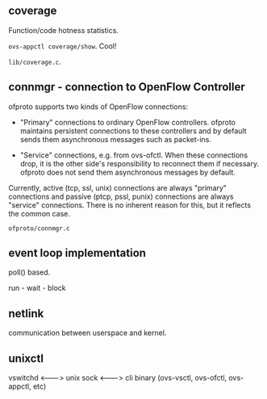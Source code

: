 ## coverage
Function/code hotness statistics.

`ovs-appctl coverage/show`. Cool!

`lib/coverage.c`.

## connmgr - connection to OpenFlow Controller
 ofproto supports two kinds of OpenFlow connections:

   - "Primary" connections to ordinary OpenFlow controllers.  ofproto
     maintains persistent connections to these controllers and by default
     sends them asynchronous messages such as packet-ins.

   - "Service" connections, e.g. from ovs-ofctl.  When these connections
     drop, it is the other side's responsibility to reconnect them if
     necessary.  ofproto does not send them asynchronous messages by default.

 Currently, active (tcp, ssl, unix) connections are always "primary"
 connections and passive (ptcp, pssl, punix) connections are always "service"
 connections.  There is no inherent reason for this, but it reflects the
 common case.

`ofproto/connmgr.c`

## event loop implementation
poll() based.

run - wait - block

## netlink
communication between userspace and kernel.

## unixctl
vswitchd <---> unix sock <---> cli binary (ovs-vsctl, ovs-ofctl, ovs-appctl, etc)
